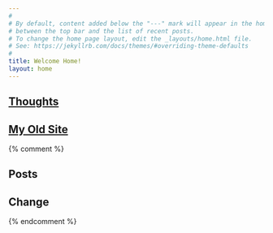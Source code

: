 ```yaml
---
#
# By default, content added below the "---" mark will appear in the home page
# between the top bar and the list of recent posts.
# To change the home page layout, edit the _layouts/home.html file.
# See: https://jekyllrb.com/docs/themes/#overriding-theme-defaults
#
title: Welcome Home!
layout: home
---
```




## [Thoughts](/thoughts.html)
## [My Old Site](https://thesre.github.io/oldSite/)
{% comment %}
## Posts
## Change
{% endcomment %}
